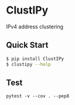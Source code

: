 # ClustIPy

IPv4 address clustering

## Quick Start

```bash
$ pip install ClustIPy
$ clustipy --help
```

## Test

```
pytest -v --cov . --pep8
```
